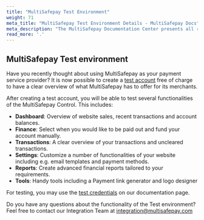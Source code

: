 ```yaml
---
title: "MultiSafepay Test Environment"
weight: 71
meta_title: "MultiSafepay Test Environment Details - MultiSafepay Docs"
meta_description: "The MultiSafepay Documentation Center presents all relevant information about our Plugins and API. You can also find support pages for payment methods, tools and general questions as well as the contact details of our Support and Integration Teams."
read_more: '.'
---
```


## MultiSafepay Test environment

Have you recently thought about using MultiSafepay as your payment service provider? It is now possible to create a [test account](https://testmerchant.multisafepay.com/signup?_ga=2.239314307.1689046699.1579505297-896219683.1574159857) free of charge to have a clear overview of what MultiSafepay has to offer for its merchants.

After creating a test account, you will be able to test several functionalities of the MultiSafepay Control. This includes:

* __Dashboard__: Overview of website sales, recent transactions and account balances.
* __Finance__: Select when you would like to be paid out and fund your account manually.
* __Transactions__: A clear overview of your transactions and uncleared transactions.
* __Settings__: Customize a number of functionalities of your website including e.g. email templates and payment methods.
* __Reports__: Create advanced financial reports tailored to your requirements.
* __Tools__: Handy tools including a Payment link generator and logo designer

For testing, you may use the [test credentials](https://docs.multisafepay.com/faq/getting-started/test-payment-details) on our documentation page.

Do you have any questions about the functionality of the Test environment? Feel free to contact our Integration Team at <integration@multisafepay.com>
